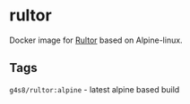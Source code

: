 # rultor

Docker image for [Rultor](www.rultor.com) based on Alpine-linux.

## Tags

`g4s8/rultor:alpine` - latest alpine based build
